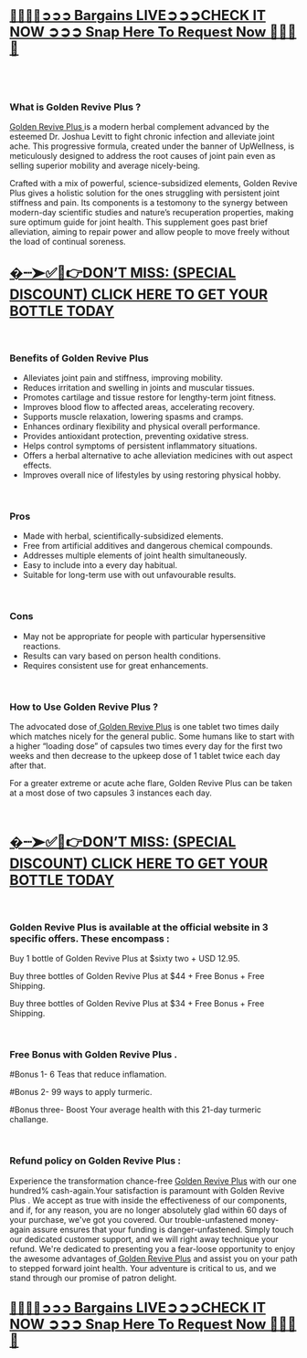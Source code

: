 <p>&nbsp;</p>
<h2><a href="https://beastfitclub.com/golden-revive-plus/"> 🍂🍂🍁🍁➲➲➲ <span style="font-size: x-large;"><strong>Bargains LIVE➲➲➲CHECK IT NOW ➲➲➲ Snap Here To Request Now 🍂🍂🍁🍁</strong></span></a></h2>
<h2>&nbsp;</h2>
<h3><strong>What is Golden Revive Plus ?</strong></h3>
<p><a href="https://beastfitclub.com/golden-revive-plus/">Golden Revive Plus </a>is a modern herbal complement advanced by the esteemed Dr. Joshua Levitt to fight chronic infection and alleviate joint ache. This progressive formula, created under the banner of UpWellness, is meticulously designed to address the root causes of joint pain even as selling superior mobility and average nicely-being.</p>
<p>Crafted with a mix of powerful, science-subsidized elements, Golden Revive Plus gives a holistic solution for the ones struggling with persistent joint stiffness and pain. Its components is a testomony to the synergy between modern-day scientific studies and nature&rsquo;s recuperation properties, making sure optimum guide for joint health. This supplement goes past brief alleviation, aiming to repair power and allow people to move freely without the load of continual soreness.</p>
<h2><a href="https://beastfitclub.com/golden-revive-plus/"><span style="font-size: x-large;"><strong>�┈➤✅📣👉DON&rsquo;T MISS: (SPECIAL DISCOUNT) CLICK HERE TO GET YOUR BOTTLE TODAY</strong></span></a></h2>
<p>&nbsp;</p>
<h3><strong>Benefits of Golden Revive Plus </strong></h3>
<ul>
<li>Alleviates joint pain and stiffness, improving mobility.</li>
<li>Reduces irritation and swelling in joints and muscular tissues.</li>
<li>Promotes cartilage and tissue restore for lengthy-term joint fitness.</li>
<li>Improves blood flow to affected areas, accelerating recovery.</li>
<li>Supports muscle relaxation, lowering spasms and cramps.</li>
<li>Enhances ordinary flexibility and physical overall performance.</li>
<li>Provides antioxidant protection, preventing oxidative stress.</li>
<li>Helps control symptoms of persistent inflammatory situations.</li>
<li>Offers a herbal alternative to ache alleviation medicines with out aspect effects.</li>
<li>Improves overall nice of lifestyles by using restoring physical hobby.</li>
</ul>
<p>&nbsp;</p>
<h3><strong>Pros</strong></h3>
<ul>
<li>Made with herbal, scientifically-subsidized elements.</li>
<li>Free from artificial additives and dangerous chemical compounds.</li>
<li>Addresses multiple elements of joint health simultaneously.</li>
<li>Easy to include into a every day habitual.</li>
<li>Suitable for long-term use with out unfavourable results.</li>
</ul>
<p>&nbsp;</p>
<h3><strong>Cons</strong></h3>
<ul>
<li>May not be appropriate for people with particular hypersensitive reactions.</li>
<li>Results can vary based on person health conditions.</li>
<li>Requires consistent use for great enhancements.</li>
</ul>
<p>&nbsp;</p>
<h3><strong>How to Use Golden Revive Plus ?</strong></h3>
<p>The advocated dose of<a href="https://beastfitclub.com/golden-revive-plus/"> Golden Revive Plus</a> is one tablet two times daily which matches nicely for the general public. Some humans like to start with a higher &ldquo;loading dose&rdquo; of capsules two times every day for the first two weeks and then decrease to the upkeep dose of 1 tablet twice each day after that.</p>
<p>For a greater extreme or acute ache flare, Golden Revive Plus can be taken at a most dose of two capsules 3 instances each day.</p>
<p>&nbsp;</p>
<h2><a href="https://beastfitclub.com/golden-revive-plus/"><span style="font-size: x-large;"><strong>�┈➤✅📣👉DON&rsquo;T MISS: (SPECIAL DISCOUNT) CLICK HERE TO GET YOUR BOTTLE TODAY</strong></span></a></h2>
<p>&nbsp;</p>
<h3><strong>Golden Revive Plus is available at the official website in 3 specific offers. These encompass :</strong></h3>
<p>Buy 1 bottle of Golden Revive Plus at $sixty two + USD 12.95.</p>
<p>Buy three bottles of Golden Revive Plus at $44 + Free Bonus + Free Shipping.</p>
<p>Buy three bottles of Golden Revive Plus at $34 + Free Bonus + Free Shipping.</p>
<p>&nbsp;</p>
<h3><strong>Free Bonus with Golden Revive Plus .</strong></h3>
<p>#Bonus 1- 6 Teas that reduce inflamation.</p>
<p>#Bonus 2- 99 ways to apply turmeric.</p>
<p>#Bonus three- Boost Your average health with this 21-day turmeric challange.</p>
<p>&nbsp;</p>
<h3><strong>Refund policy on Golden Revive Plus : </strong></h3>
<p>Experience the transformation chance-free <a href="https://www.facebook.com/try.golden.revive.plus/">Golden Revive Plus</a> with our one hundred% cash-again.Your satisfaction is paramount with Golden Revive Plus . We accept as true with inside the effectiveness of our components, and if, for any reason, you are no longer absolutely glad within 60 days of your purchase, we've got you covered. Our trouble-unfastened money-again assure ensures that your funding is danger-unfastened. Simply touch our dedicated customer support, and we will right away technique your refund. We're dedicated to presenting you a fear-loose opportunity to enjoy the awesome advantages of<a href="https://www.facebook.com/try.golden.revive.plus/"> Golden Revive Plus</a> and assist you on your path to stepped forward joint health. Your adventure is critical to us, and we stand through our promise of patron delight.</p>
<h2><a href="https://beastfitclub.com/golden-revive-plus/"> 🍂🍂🍁🍁➲➲➲ <span style="font-size: x-large;"><strong>Bargains LIVE➲➲➲CHECK IT NOW ➲➲➲ Snap Here To Request Now 🍂🍂🍁🍁</strong></span></a></h2>
<p>&nbsp;</p>
